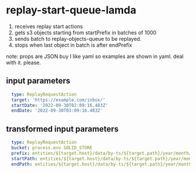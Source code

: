 # replay-start-queue-lamda

1. receives replay start actions
2. gets s3 objects starting from startPrefix in batches of 1000
3. sends batch to replay-objects-queue to be replayed.
4. stops when last object in batch is after endPrefix

note: props are JSON buy I like yaml so examples are shown in yaml. deal with it. please.

## input parameters
```yaml
  type: ReplayRequestAction
  target: 'https://example.com/inbox/'
  startDate: '2022-09-30T02:09:16.483Z'
  endDate: '2022-09-30T03:09:16.483Z'
```

## transformed input parameters
```yaml
  type: ReplayRequestAction
  bucket: process.env.SOLID_STORE
  prefix: entities/${target.host}/data/by-ts/${target.path}/year/month/day/
  startPath: entities/${target.host}/data/by-ts/${target.path}/year/month/day/hours/minutes/
  endPath: entities/${target.host}/data/by-ts/${target.path}/year/month/day/hours/minutes/
```

##